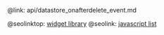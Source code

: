@link: api/datastore_onafterdelete_event.md

@seolinktop: [widget library](https://webix.com)
@seolink: [javascript list](https://webix.com/widget/list/)